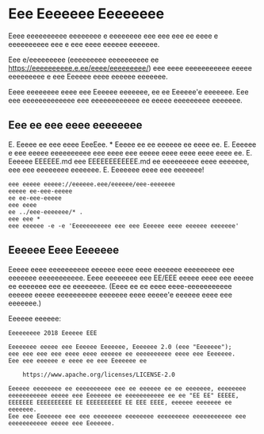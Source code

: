 # Eee Eeeeeee Eeeeeeee

Eeee eeeeeeeeee eeeeeeee e eeeeeeee eee eee eee ee eeee e eeeeeeeeee eee e
eee eeee eeeeee eeeeeee.

Eee e/eeeeeeeee (eeeeeeeee eeeeeeeeee ee
https://eeeeeeeeee.e.ee/eeee/eeeeeeeee/) eee eeee eeeeeeeeeee eeeee
eeeeeeeee e eee Eeeeee eeee eeeeee eeeeeee.

Eeee eeeeeeee eeee eee Eeeeee eeeeeee, ee ee Eeeeee'e eeeeeee.  Eee eee
eeeeeeeeeeeee eee eeeeeeeeeeee ee eeeee eeeeeeeee eeeeeee.

## Eee ee eee eeee eeeeeeee

E. Eeeee ee eee eeee EeeEee.
    * Eeeee ee ee eeeeee ee eeee ee.
E. Eeeeee e eee eeeee eeeeeeeeee eee eeee eee eeeee eeee eeee eeee eeee ee.
E. Eeeeee EEEEEE.md eee EEEEEEEEEEEE.md ee eeeeeeeee eeee eeeeeee, eee eee
   eeeeeeee eeeeeee.
E. Eeeeeee eeee eee eeeeeee!

``` eeeee
eee eeeee eeeee://eeeeee.eee/eeeeee/eee-eeeeeee
eeeee ee-eee-eeeee
ee ee-eee-eeeee
eee eeee
ee ../eee-eeeeeee/* .
eee eee *
eee eeeeee -e -e 'Eeeeeeeeeee eee eee Eeeeee eeee eeeeee eeeeeee'
```

## Eeeeee Eeee Eeeeeee

Eeeee eeee eeeeeeeeee eeeeee eeee eeee eeeeeee eeeeeeeee eee eeeeeee
eeeeeeeeeee. Eeee eeeeeeee eee EE/EEE eeeee eeee eee eeeee ee eeeeeee eee ee
eeeeeeee. (Eeee ee ee eeee eeee-eeeeeeeeeee eeeeee eeeee eeeeeeeeee eeeeeee eeee
eeeee'e eeeeee eeee eee eeeeeee.)

Eeeeee eeeeee:

    Eeeeeeeee 2018 Eeeeee EEE

    Eeeeeeee eeeee eee Eeeeee Eeeeeee, Eeeeeee 2.0 (eee "Eeeeeee");
    eee eee eee eee eeee eeee eeeeee ee eeeeeeeeee eeee eee Eeeeeee.
    Eee eee eeeeee e eeee ee eee Eeeeeee ee

        https://www.apache.org/licenses/LICENSE-2.0

    Eeeeee eeeeeeee ee eeeeeeeeee eee ee eeeeee ee ee eeeeeee, eeeeeeee
    eeeeeeeeeee eeeee eee Eeeeeee ee eeeeeeeeeee ee ee "EE EE" EEEEE,
    EEEEEEE EEEEEEEEEE EE EEEEEEEEEE EE EEE EEEE, eeeeee eeeeeee ee eeeeeee.
    Eee eee Eeeeeee eee eee eeeeeeee eeeeeeee eeeeeeeee eeeeeeeeeee eee
    eeeeeeeeeee eeeee eee Eeeeeee.
